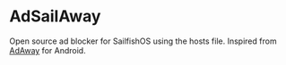 AdSailAway
==========

Open source ad blocker for SailfishOS using the hosts file. Inspired from
[AdAway](https://github.com/sufficiently-secure/ad-away) for Android.
